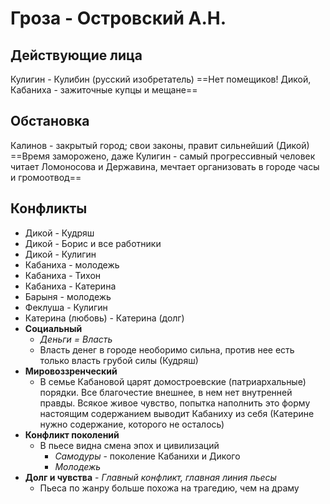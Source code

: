 # Гроза - Островский А.Н.

## Действующие лица
Кулигин - Кулибин (русский изобретатель)
==Нет помещиков! Дикой, Кабаниха - зажиточные купцы и мещане==

## Обстановка
Калинов - закрытый город; свои законы, правит сильнейший (Дикой)
==Время заморожено, даже Кулигин - самый прогрессивный человек читает Ломоносова и Державина, мечтает организовать в городе часы и громоотвод==

## Конфликты
- Дикой - Кудряш
- Дикой - Борис и все работники
- Дикой - Кулигин
- Кабаниха - молодежь
- Кабаниха - Тихон
- Кабаниха - Катерина
- Барыня - молодежь
- Феклуша - Кулигин
- Катерина (любовь) - Катерина (долг)
- **Социальный**
	- *Деньги = Власть*
	- Власть денег в городе необоримо сильна, против нее есть только власть грубой силы (Кудряш)
- **Мировоззренческий**
	- В семье Кабановой царят домостроевские (патриархальные) порядки. Все благочестие внешнее, в нем нет внутренней правды. Всякое живое чувство, попытка наполнить это форму настоящим содержанием выводит Кабаниху из себя (Катерине нужно содержание, которого не осталось)
- **Конфликт поколений**
	- В пьесе видна смена эпох и цивилизаций
		- *Самодуры* - поколение Кабанихи и Дикого
		- *Молодежь*
- **Долг и чувства** - *Главный конфликт, главная линия пьесы*
	- Пьеса по жанру больше похожа на трагедию, чем на драму
